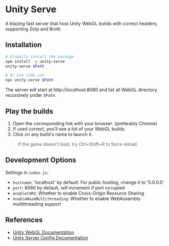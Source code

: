 # Unity Serve

A blazing fast server that host Unity WebGL builds with correct headers, supporting Gzip and Brotli.

## Installation

```bash
# Globally install the package
npm install -g unity-serve
unity-serve $Path

# Or one time use
npx unity-serve $Path
```

The server will start at http://localhost:8080 and list all WebGL directory recursively under `$Path`.

## Play the builds

1. Open the corresponding link with your browser. (preferably Chrome)
2. If used correct, you'll see a list of your WebGL builds.
3. Click on any build's name to launch it.

> If the game doesn't load, try Ctrl+Shift+R to force reload.

## Development Options

Settings in `index.js`:

- `hostname`: 'localhost' by default. For public hosting, change it to '0.0.0.0'
- `port`: 8080 by default, will increment if port occupied
- `enableCORS`: Whether to enable Cross-Origin Resource Sharing
- `enableWasmMultithreading`: Whether to enable WebAssembly multithreading support

## References
- [Unity WebGL Documentation](https://docs.unity3d.com/Manual/webgl-building.html)
- [Unity Server Config Documentation](https://docs.unity3d.com/6000.0/Documentation/Manual/webgl-server-configuration-code-samples.html)
